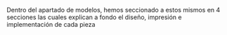 Dentro del apartado de modelos, hemos seccionado a estos mismos en 4 secciones las cuales explican a fondo el diseño, impresión e implementación de cada pieza
